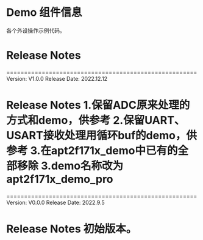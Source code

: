 # Demo 组件信息
各个外设操作示例代码。

# Release Notes
======================================================
Version: V1.0.0
Release Date: 2022.12.12

Release Notes
1.保留ADC原来处理的方式和demo，供参考
2.保留UART、USART接收处理用循环buf的demo，供参考
3.在apt2f171x_demo中已有的全部移除
3.demo名称改为apt2f171x_demo_pro
======================================================

======================================================
Version: V0.0.0
Release Date: 2022.9.5

Release Notes
初始版本。
======================================================



